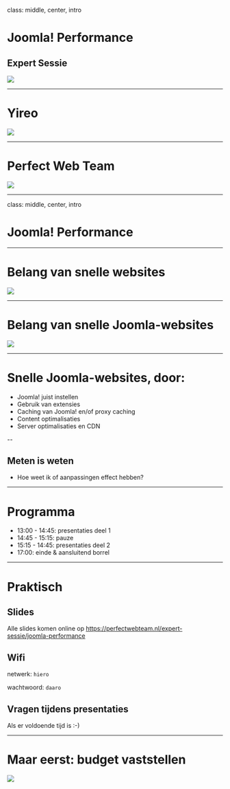 class: middle, center, intro
# Joomla! Performance
## Expert Sessie
<img src="images/logos.png">

---
# Yireo
<img src="joomla_security/images/yireo.png" />

---
# Perfect Web Team
<img src="images/perfectwebteam.gif"/>

---
class: middle, center, intro
# Joomla! Performance

---
# Belang van snelle websites
<img src="joomla_performance/images/belang-snelheid.png"/>

---
# Belang van snelle Joomla-websites
<img src="joomla_performance/images/snelle-joomla-sites.png"/>

---
# Snelle Joomla-websites, door:
- Joomla! juist instellen
- Gebruik van extensies
- Caching van Joomla! en/of proxy caching
- Content optimalisaties
- Server optimalisaties en CDN

--

## Meten is weten
- Hoe weet ik of aanpassingen effect hebben?

---
# Programma
- 13:00 - 14:45: presentaties deel 1
- 14:45 - 15:15: pauze
- 15:15 - 14:45: presentaties deel 2
- 17:00: einde & aansluitend borrel

---
# Praktisch

## Slides
Alle slides komen online op <a href="https://perfectwebteam.nl/expert-sessie/joomla-performance">https://perfectwebteam.nl/expert-sessie/joomla-performance</a>

## Wifi
netwerk: `hiero`

wachtwoord: `daaro`

## Vragen tijdens presentaties
Als er voldoende tijd is :-)

---
# Maar eerst: budget vaststellen
<img src="joomla_performance/images/budget.jpg"/>